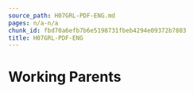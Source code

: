 ```yaml
---
source_path: H07GRL-PDF-ENG.md
pages: n/a-n/a
chunk_id: fbd70a6efb7b6e5198731fbeb4294e09372b7803
title: H07GRL-PDF-ENG
---
```

# Working Parents
